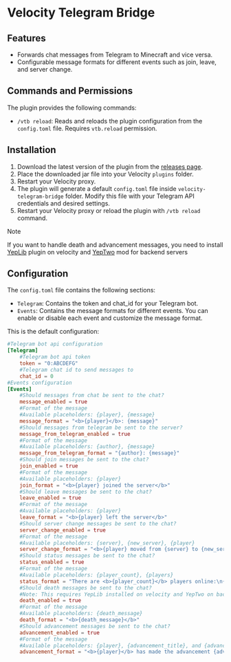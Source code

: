 # Velocity Telegram Bridge

## Features

- Forwards chat messages from Telegram to Minecraft and vice versa.
- Configurable message formats for different events such as join, leave, and server change.

## Commands and Permissions

The plugin provides the following commands:

- `/vtb reload`: Reads and reloads the plugin configuration from the `config.toml` file. Requires `vtb.reload` permission.

## Installation

1. Download the latest version of the plugin from the [releases page](https://github.com/feeeek/VelocityTelegramBridge/releases).
2. Place the downloaded jar file into your Velocity `plugins` folder.
3. Restart your Velocity proxy.
4. The plugin will generate a default `config.toml` file inside `velocity-telegram-bridge` folder. Modify this file with your Telegram API credentials and desired settings.
5. Restart your Velocity proxy or reload the plugin with `/vtb reload` command.

> [!NOTE]
> If you want to handle death and advancement messages, you need to install [YepLib](https://github.com/unilock/YepLib) plugin on velocity and [YepTwo](https://github.com/unilock/YepTwo) mod for backend servers

## Configuration

The `config.toml` file contains the following sections:

- `Telegram`: Contains the token and chat_id for your Telegram bot.
- `Events`: Contains the message formats for different events. You can enable or disable each event and customize the message format.

This is the default configuration:

```toml
#Telegram bot api configuration
[Telegram]
    #Telegram bot api token
    token = "0:ABCDEFG"
    #Telegram chat id to send messages to
    chat_id = 0
#Events configuration
[Events]
    #Should messages from chat be sent to the chat?
    message_enabled = true
    #Format of the message
    #Available placeholders: {player}, {message}
    message_format = "<b>{player}</b>: {message}"
    #Should messages from telegram be sent to the server?
    message_from_telegram_enabled = true
    #Format of the message
    #Available placeholders: {author}, {message}
    message_from_telegram_format = "{author}: {message}"
    #Should join messages be sent to the chat?
    join_enabled = true
    #Format of the message
    #Available placeholders: {player}
    join_format = "<b>{player} joined the server</b>"
    #Should leave messages be sent to the chat?
    leave_enabled = true
    #Format of the message
    #Available placeholders: {player}
    leave_format = "<b>{player} left the server</b>"
    #Should server change messages be sent to the chat?
    server_change_enabled = true
    #Format of the message
    #Available placeholders: {server}, {new_server}, {player}
    server_change_format = "<b>{player} moved from {server} to {new_server}</b>"
    #Should status messages be sent to the chat?
    status_enabled = true
    #Format of the message
    #Available placeholders: {player_count}, {players}
    status_format = "There are <b>{player_count}</b> players online:\n{players}"
    #Should death messages be sent to the chat?
    #Note: This requires YepLib installed on velocity and YepTwo on backend servers
    death_enabled = true
    #Format of the message
    #Available placeholders: {death_message}
    death_format = "<b>{death_message}</b>"
    #Should advancement messages be sent to the chat?
    advancement_enabled = true
    #Format of the message
    #Available placeholders: {player}, {advancement_title}, and {advancement_description}
    advancement_format = "<b>{player}</b> has made the advancement {advancement_title}\n<i>{advancement_description}</i>"
```
